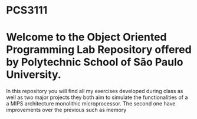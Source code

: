 # PCS3111
# Welcome to the Object Oriented Programming Lab Repository offered by Polytechnic School of São Paulo University.
In this repository you will find all my exercises developed during class as well as two major projects they both aim to simulate the functionalities of a a MIPS 
architecture monolithic microprocessor. The second one have improvements over the previous such as memory 
